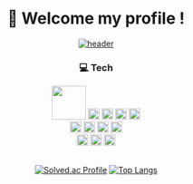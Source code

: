 <div align="center">

# 👋 Welcome my profile !

[![header](https://capsule-render.vercel.app/api?type=rounded&color=auto&height=100&section=header&text=I'm&nbsp;back-end&nbsp;developer&nbsp;aspirant.&fontSize=30&animation=twinkling)](https://mopil.tistory.com)

### 💻 Tech
<img src="https://img.shields.io/badge/Java-007396?style=plastic&logo=Java&logoColor=white" width=60px/> 
<img src="https://img.shields.io/badge/Python-3776AB?style=plastic&logo=python&logoColor=white" height=20px/>
<img src="https://img.shields.io/badge/HTML5-E34F26?style=plastic&logo=html5&logoColor=white" height=20px/>
<img src="https://img.shields.io/badge/CSS3-1572B6?style=plastic&logo=css3&logoColor=white" height=20px/>
<img src="https://img.shields.io/badge/JavaScript-F7DF1E?style=plastic&logo=javascript&logoColor=white" height=20px/>
<br>
<img src="https://img.shields.io/badge/Node.js-339933?style=plastic&logo=node.js&logoColor=white" height=20px/> 
<img src="https://img.shields.io/badge/Thymeleaf-005F0F?style=plastic&logo=thymeleaf&logoColor=white" height=20px/>
<img src="https://img.shields.io/badge/Spring Boot-6DB33F?style=plastic&logo=springboot&logoColor=white" height=20px/> 
<img src="https://img.shields.io/badge/Spring Data JPA-6DB33F?style=plastic&logo=spring&logoColor=white" height=20px/> 
<br>
<img src="https://img.shields.io/badge/AWS Lambda-FF9900?style=plastic&logo=awslambda&logoColor=white" height=20px/>
<img src="https://img.shields.io/badge/AWS RDS-FF9900?style=plastic&logo=amazon&logoColor=white" height=20px/> 
<img src="https://img.shields.io/badge/MySQL-4479A1?style=plastic&logo=mysql&logoColor=white" height=20px/> 
<br>
<br>

[![Solved.ac Profile](http://mazassumnida.wtf/api/v2/generate_badge?boj=mopil1102)](https://solved.ac/mopil1102/)
[![Top Langs](https://github-readme-stats.vercel.app/api/top-langs/?username=mopil&layout=compact)](https://github.com/mopil)
  
</div>
